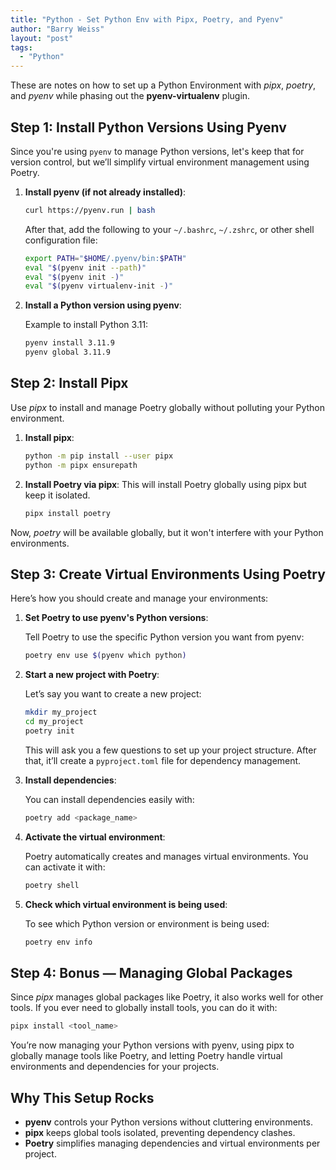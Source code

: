 ```yaml
---
title: "Python - Set Python Env with Pipx, Poetry, and Pyenv"
author: "Barry Weiss"
layout: "post"
tags:
  - "Python"
---
```


These are notes on how to set up a Python Environment with *pipx*, *poetry*, and *pyenv* while phasing out the **pyenv-virtualenv** plugin.

## Step 1: Install Python Versions Using Pyenv

Since you're using `pyenv` to manage Python versions, let's keep that for version control, but we’ll simplify virtual environment management using Poetry.

1. **Install pyenv (if not already installed)**:

   ```bash
   curl https://pyenv.run | bash
   ```

   After that, add the following to your `~/.bashrc`, `~/.zshrc`, or other shell configuration file:

   ```bash
   export PATH="$HOME/.pyenv/bin:$PATH"
   eval "$(pyenv init --path)"
   eval "$(pyenv init -)"
   eval "$(pyenv virtualenv-init -)"
   ```

2. **Install a Python version using pyenv**:

   Example to install Python 3.11:

   ```bash
   pyenv install 3.11.9
   pyenv global 3.11.9
   ```

## Step 2: Install Pipx

Use *pipx* to install and manage Poetry globally without polluting your Python environment.

1. **Install pipx**:

   ```bash
   python -m pip install --user pipx
   python -m pipx ensurepath
   ```

2. **Install Poetry via pipx**:
   This will install Poetry globally using pipx but keep it isolated.

   ```bash
   pipx install poetry
   ```

Now, *poetry* will be available globally, but it won't interfere with your Python environments.

## Step 3: Create Virtual Environments Using Poetry

Here’s how you should create and manage your environments:

1. **Set Poetry to use pyenv's Python versions**:

   Tell Poetry to use the specific Python version you want from pyenv:

   ```bash
   poetry env use $(pyenv which python)
   ```

2. **Start a new project with Poetry**:

   Let’s say you want to create a new project:

   ```bash
   mkdir my_project
   cd my_project
   poetry init
   ```

   This will ask you a few questions to set up your project structure. After that, it’ll create a `pyproject.toml` file for dependency management.

3. **Install dependencies**:

   You can install dependencies easily with:

   ```bash
   poetry add <package_name>
   ```

4. **Activate the virtual environment**:

   Poetry automatically creates and manages virtual environments. You can activate it with:

   ```bash
   poetry shell
   ```

5. **Check which virtual environment is being used**:

   To see which Python version or environment is being used:

   ```bash
   poetry env info
   ```

## Step 4: Bonus — Managing Global Packages

Since *pipx* manages global packages like Poetry, it also works well for other tools. If you ever need to globally install tools, you can do it with:

```bash
pipx install <tool_name>
```

You’re now managing your Python versions with pyenv, using pipx to globally manage tools like Poetry, and letting Poetry handle virtual environments and dependencies for your projects.

## Why This Setup Rocks

- **pyenv** controls your Python versions without cluttering environments.
- **pipx** keeps global tools isolated, preventing dependency clashes.
- **Poetry** simplifies managing dependencies and virtual environments per project.
